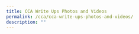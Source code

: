 ```yaml
---
title: CCA Write Ups Photos and Videos
permalink: /cca/cca-write-ups-photos-and-videos/
description: ""
---
```

